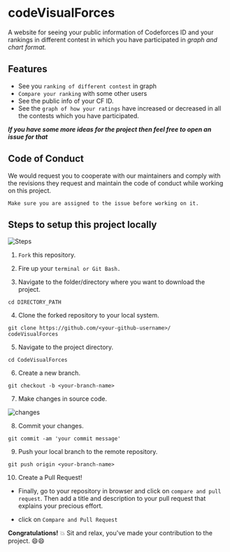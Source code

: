 # codeVisualForces

A website for seeing your public information of Codeforces ID and your rankings in different contest in which you have participated in *graph and chart format.*

## Features

* See you `ranking of different contest` in graph 
* `Compare your ranking` with some other users
* See the public info of your CF ID.
* See the `graph of how your ratings` have increased or decreased in all the contests which you have participated.

***If you have some more ideas for the project then feel free to open an issue for that*** 

## Code of Conduct
We would request you to cooperate with our maintainers and comply with the revisions they request and maintain the code of conduct while working on this project.

`Make sure you are assigned to the issue before working on it.`


## Steps to setup this project locally 

![Steps](https://media.giphy.com/media/o5BzNDDFQnepi/giphy.gif)

1. `Fork` this repository.
   
2. Fire up your `terminal or Git Bash.`
   
3. Navigate to the folder/directory where you want to download the project.

```terminal
cd DIRECTORY_PATH
```
4. Clone the forked repository to your local system.

```terminal
git clone https://github.com/<your-github-username>/
codeVisualForces
```

5. Navigate to the project directory.

```terminal
cd CodeVisualForces
```

6. Create a new branch.

```terminal
git checkout -b <your-branch-name>
```

7. Make changes in source code.

![changes](https://media.giphy.com/media/QNFhOolVeCzPQ2Mx85/200w_d.gif)

8. Commit your changes.
```terminal
git commit -am 'your commit message'
```

9. Push your local branch to the remote repository.
```terminal
git push origin <your-branch-name>
```

10. Create a Pull Request!

* Finally, go to your repository in browser and click on `compare and pull request`.
Then add a title and description to your pull request that explains your precious effort.
		
* click on `Compare and Pull Request`

**Congratulations!**  :boom: Sit and relax, you've made your contribution to the project. 😄😄
